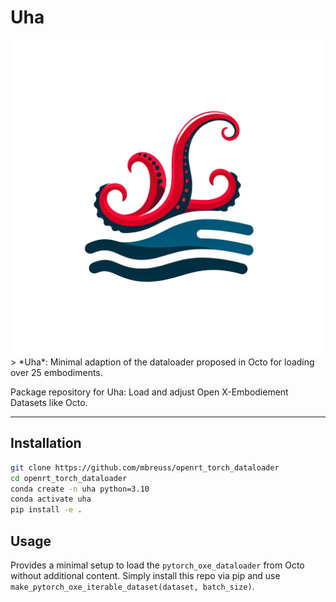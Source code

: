 # Uha
<img src="/img/uha_logo.png" alt="Uha Logo" width="512" height="auto">
> *Uha*: Minimal adaption of the dataloader proposed in Octo for loading over 25 embodiments.

Package repository for Uha: Load and adjust Open X-Embodiement Datasets like Octo.

---

## Installation

```bash
git clone https://github.com/mbreuss/openrt_torch_dataloader
cd openrt_torch_dataloader
conda create -n uha python=3.10
conda activate uha
pip install -e .
```

## Usage

Provides a minimal setup to load the `pytorch_oxe_dataloader` from Octo without additional content.
Simply install this repo via pip and use `make_pytorch_oxe_iterable_dataset(dataset, batch_size)`.
